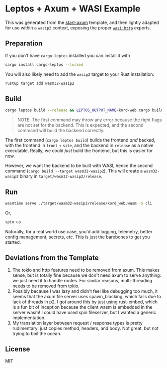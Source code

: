 # Leptos + Axum + WASI Example

This was generated from the [start-axum](https://github.com/leptos-rs/start-axum) template, and then lightly adapted for use within a `wasip2` context, exposing the proper [`wasi:http`](https://github.com/WebAssembly/wasi-http) exports.

## Preparation

If you don't have `cargo-leptos` installed you can install it with

```bash
cargo install cargo-leptos --locked
```

You will also likely need to add the `wasip2` target to your Rust installation:

```bash
rustup target add wasm32-wasip2
```

## Build

```bash
cargo leptos build --release && LEPTOS_OUTPUT_NAME=kord-web cargo build --lib --release --target wasm32-wasip2 --no-default-features --features ssr
```

> NOTE: The first command may throw any error because the right flags are not set for the backend.  This is expected, and the second command will build the backend correctly.

The first command (`cargo leptos build`) builds the frontend _and_ backed, with the frontend in `front` + `site`, and the backend in `release` as a native executable.  Really, we could _just_ build the frontend, but this is easier for now.

However, we want the backend to be built with WASI, hence the second command (`cargo build --target wasm32-wasip2`).  This will create a `wasm32-wasip2` binary in `target/wasm32-wasip2/release`.

## Run

```bash
wasmtime serve ./target/wasm32-wasip2/release/kord_web.wasm -S cli
```

Or,

```bash
spin up
```

Naturally, for a real world use case, you'd add logging, telemetry, better config management, secrets, etc.  This is just the barebones to get you started.

## Deviations from the Template

1. The tokio and http features need to be removed from axum. This makes sense, but is totally fine because we don't need axum to serve anything: we just need it to handle routes. For similar reasons, multi-threading needs to be removed from tokio.
2. Possibly because I was lazy and didn't feel like debugging too much, it seems that the axum file server uses spawn_blocking, which fails due to lack of threads in p2. I got around this by just using rust-embed, which is a fun bit of inception because the client wasm is embedded in the server wasm! I could have used spin fileserver, but I wanted a generic implementation.
3. My translation layer between request / response types is pretty rudimentary: just copies method, headers, and body. Not great, but not trying to boil the ocean.

## License

MIT